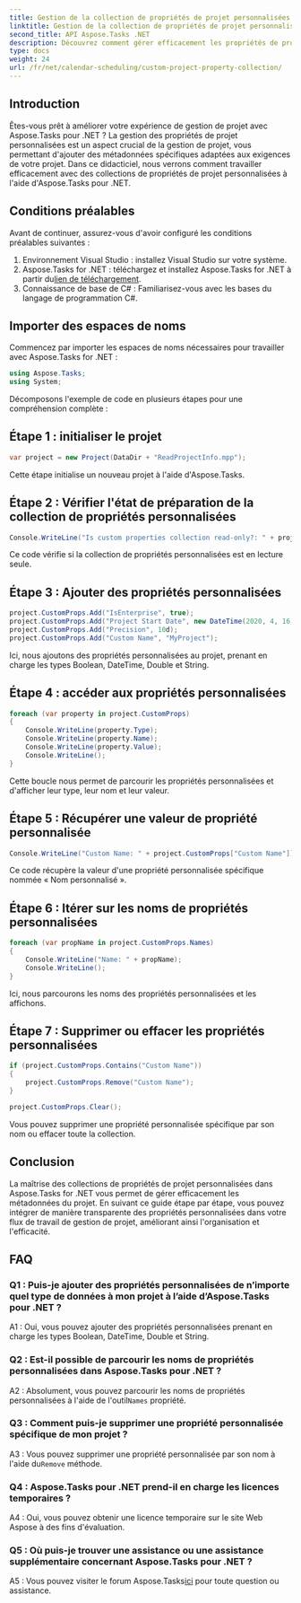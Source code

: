 ```yaml
---
title: Gestion de la collection de propriétés de projet personnalisées dans Aspose.Tasks
linktitle: Gestion de la collection de propriétés de projet personnalisées dans Aspose.Tasks
second_title: API Aspose.Tasks .NET
description: Découvrez comment gérer efficacement les propriétés de projet personnalisées dans Aspose.Tasks pour .NET, améliorant ainsi votre expérience de gestion de projet.
type: docs
weight: 24
url: /fr/net/calendar-scheduling/custom-project-property-collection/
---
```

## Introduction

Êtes-vous prêt à améliorer votre expérience de gestion de projet avec Aspose.Tasks pour .NET ? La gestion des propriétés de projet personnalisées est un aspect crucial de la gestion de projet, vous permettant d'ajouter des métadonnées spécifiques adaptées aux exigences de votre projet. Dans ce didacticiel, nous verrons comment travailler efficacement avec des collections de propriétés de projet personnalisées à l'aide d'Aspose.Tasks pour .NET.

## Conditions préalables

Avant de continuer, assurez-vous d'avoir configuré les conditions préalables suivantes :

1. Environnement Visual Studio : installez Visual Studio sur votre système.
2.  Aspose.Tasks for .NET : téléchargez et installez Aspose.Tasks for .NET à partir du[lien de téléchargement](https://releases.aspose.com/tasks/net/).
3. Connaissance de base de C# : Familiarisez-vous avec les bases du langage de programmation C#.

## Importer des espaces de noms

Commencez par importer les espaces de noms nécessaires pour travailler avec Aspose.Tasks for .NET :

```csharp
using Aspose.Tasks;
using System;


```

Décomposons l'exemple de code en plusieurs étapes pour une compréhension complète :

## Étape 1 : initialiser le projet

```csharp
var project = new Project(DataDir + "ReadProjectInfo.mpp");
```

Cette étape initialise un nouveau projet à l'aide d'Aspose.Tasks.

## Étape 2 : Vérifier l'état de préparation de la collection de propriétés personnalisées

```csharp
Console.WriteLine("Is custom properties collection read-only?: " + project.CustomProps.IsReadOnly);
```

Ce code vérifie si la collection de propriétés personnalisées est en lecture seule.

## Étape 3 : Ajouter des propriétés personnalisées

```csharp
project.CustomProps.Add("IsEnterprise", true);
project.CustomProps.Add("Project Start Date", new DateTime(2020, 4, 16, 8, 0, 0));
project.CustomProps.Add("Precision", 10d);
project.CustomProps.Add("Custom Name", "MyProject");
```

Ici, nous ajoutons des propriétés personnalisées au projet, prenant en charge les types Boolean, DateTime, Double et String.

## Étape 4 : accéder aux propriétés personnalisées

```csharp
foreach (var property in project.CustomProps)
{
    Console.WriteLine(property.Type);
    Console.WriteLine(property.Name);
    Console.WriteLine(property.Value);
    Console.WriteLine();
}
```

Cette boucle nous permet de parcourir les propriétés personnalisées et d'afficher leur type, leur nom et leur valeur.

## Étape 5 : Récupérer une valeur de propriété personnalisée

```csharp
Console.WriteLine("Custom Name: " + project.CustomProps["Custom Name"]);
```

Ce code récupère la valeur d'une propriété personnalisée spécifique nommée « Nom personnalisé ».

## Étape 6 : Itérer sur les noms de propriétés personnalisées

```csharp
foreach (var propName in project.CustomProps.Names)
{
    Console.WriteLine("Name: " + propName);
    Console.WriteLine();
}
```

Ici, nous parcourons les noms des propriétés personnalisées et les affichons.

## Étape 7 : Supprimer ou effacer les propriétés personnalisées

```csharp
if (project.CustomProps.Contains("Custom Name"))
{
    project.CustomProps.Remove("Custom Name");
}

project.CustomProps.Clear();
```

Vous pouvez supprimer une propriété personnalisée spécifique par son nom ou effacer toute la collection.

## Conclusion

La maîtrise des collections de propriétés de projet personnalisées dans Aspose.Tasks for .NET vous permet de gérer efficacement les métadonnées du projet. En suivant ce guide étape par étape, vous pouvez intégrer de manière transparente des propriétés personnalisées dans votre flux de travail de gestion de projet, améliorant ainsi l'organisation et l'efficacité.

## FAQ

### Q1 : Puis-je ajouter des propriétés personnalisées de n’importe quel type de données à mon projet à l’aide d’Aspose.Tasks pour .NET ?

A1 : Oui, vous pouvez ajouter des propriétés personnalisées prenant en charge les types Boolean, DateTime, Double et String.

### Q2 : Est-il possible de parcourir les noms de propriétés personnalisées dans Aspose.Tasks pour .NET ?

 A2 : Absolument, vous pouvez parcourir les noms de propriétés personnalisées à l'aide de l'outil`Names` propriété.

### Q3 : Comment puis-je supprimer une propriété personnalisée spécifique de mon projet ?

 A3 : Vous pouvez supprimer une propriété personnalisée par son nom à l'aide du`Remove` méthode.

### Q4 : Aspose.Tasks pour .NET prend-il en charge les licences temporaires ?

A4 : Oui, vous pouvez obtenir une licence temporaire sur le site Web Aspose à des fins d'évaluation.

### Q5 : Où puis-je trouver une assistance ou une assistance supplémentaire concernant Aspose.Tasks pour .NET ?

 A5 : Vous pouvez visiter le forum Aspose.Tasks[ici](https://forum.aspose.com/c/tasks/15) pour toute question ou assistance.